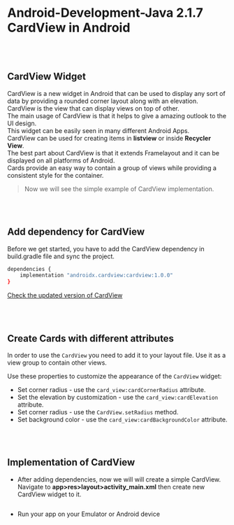 # Android-Development-Java 2.1.7 CardView in Android

<br><br>

## CardView Widget
CardView is a new widget in Android that can be used to display any sort of data by providing a rounded corner layout along with an elevation.    <br>
CardView is the view that can display views on top of other.     <br>
The main usage of CardView is that it helps to give a amazing outlook to the UI design.     <br>
This widget can be easily seen in many different Android Apps.     <br>
CardView can be used for creating items in **listview** or inside **Recycler View**.     <br>
The best part about CardView is that it extends Framelayout and it can be displayed on all platforms of Android.     <br>
Cards provide an easy way to contain a group of views while providing a consistent style for the container.

> Now we will see the simple example of CardView implementation. 

<br><br>

## Add dependency for CardView
Before we get started, you have to add the CardView dependency in build.gradle file and sync the project.
```bash
dependencies {
    implementation "androidx.cardview:cardview:1.0.0"
}
```
[Check the updated version of CardView](https://developer.android.com/guide/topics/ui/layout/cardview)

<br><br>

## Create Cards with different attributes
In order to use the `CardView` you need to add it to your layout file. Use it as a view group to contain other views. 

Use these properties to customize the appearance of the `CardView` widget:
- Set corner radius - use the `card_view:cardCornerRadius` attribute.
- Set the elevation by customization - use the `card_view:cardElevation` attribute.
- Set corner radius - use the `CardView.setRadius` method.
- Set background color - use the `card_view:cardBackgroundColor` attribute.

<br><br>

## Implementation of CardView
- After adding dependencies, now we will will create a simple CardView.    <br>
  Navigate to **app>res>layout>activity_main.xml** then create new CardView widget to it. 
  ```bash
  
  ```
  
- Run your app on your Emulator or Android device
  
